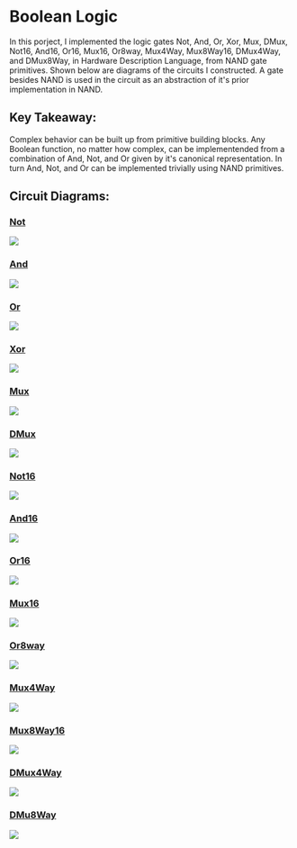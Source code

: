 # Boolean Logic
In this porject, I implemented the logic gates Not, And, Or, Xor, Mux, DMux, Not16, And16, Or16, Mux16, Or8way, Mux4Way, Mux8Way16, DMux4Way, and DMux8Way, in 
Hardware Description Language, from NAND gate primitives. Shown below are diagrams of the circuits I constructed. A gate besides NAND is used in the circuit as an 
abstraction of it's prior implementation in NAND.

## Key Takeaway:
Complex behavior can be built up from primitive building blocks. Any Boolean function, no matter how complex, can be implementended from a combination of And, Not, 
and Or given by it's canonical representation. In turn And, Not, and Or can be implemented trivially using NAND primitives.

## Circuit Diagrams:

### [Not](https://github.com/jordanvieler/The_Elements_of_Computing_Systems/blob/main/Boolean_Logic/Not.hdl)
![](https://github.com/jordanvieler/The_Elements_of_Computing_Systems/blob/main/Boolean_Logic/Images/Not.png)
### [And](https://github.com/jordanvieler/The_Elements_of_Computing_Systems/blob/main/Boolean_Logic/And.hdl)
![](https://github.com/jordanvieler/The_Elements_of_Computing_Systems/blob/main/Boolean_Logic/Images/And.png)
### [Or](https://github.com/jordanvieler/The_Elements_of_Computing_Systems/blob/main/Boolean_Logic/Or.hdl)
![](https://github.com/jordanvieler/The_Elements_of_Computing_Systems/blob/main/Boolean_Logic/Images/Or.png)
### [Xor](https://github.com/jordanvieler/The_Elements_of_Computing_Systems/blob/main/Boolean_Logic/Xor.hdl)
![](https://github.com/jordanvieler/The_Elements_of_Computing_Systems/blob/main/Boolean_Logic/Images/Xor.png)
### [Mux](https://github.com/jordanvieler/The_Elements_of_Computing_Systems/blob/main/Boolean_Logic/Mux.hdl)
![](https://github.com/jordanvieler/The_Elements_of_Computing_Systems/blob/main/Boolean_Logic/Images/Mux.png)
### [DMux](https://github.com/jordanvieler/The_Elements_of_Computing_Systems/blob/main/Boolean_Logic/DMux.hdl)
![](https://github.com/jordanvieler/The_Elements_of_Computing_Systems/blob/main/Boolean_Logic/Images/DMux.png)
### [Not16](https://github.com/jordanvieler/The_Elements_of_Computing_Systems/blob/main/Boolean_Logic/Not16.hdl)
![](https://github.com/jordanvieler/The_Elements_of_Computing_Systems/blob/main/Boolean_Logic/Images/Not16.png)
### [And16](https://github.com/jordanvieler/The_Elements_of_Computing_Systems/blob/main/Boolean_Logic/And16.hdl)
![](https://github.com/jordanvieler/The_Elements_of_Computing_Systems/blob/main/Boolean_Logic/Images/And16.png)
### [Or16](https://github.com/jordanvieler/The_Elements_of_Computing_Systems/blob/main/Boolean_Logic/Or16.hdl)
![](https://github.com/jordanvieler/The_Elements_of_Computing_Systems/blob/main/Boolean_Logic/Images/Or16.png)
### [Mux16](https://github.com/jordanvieler/The_Elements_of_Computing_Systems/blob/main/Boolean_Logic/Mux16.hdl)
![](https://github.com/jordanvieler/The_Elements_of_Computing_Systems/blob/main/Boolean_Logic/Images/Mux16.png)
### [Or8way](https://github.com/jordanvieler/The_Elements_of_Computing_Systems/blob/main/Boolean_Logic/Or8Way.hdl)
![](https://github.com/jordanvieler/The_Elements_of_Computing_Systems/blob/main/Boolean_Logic/Images/Or8Way.png)
### [Mux4Way](https://github.com/jordanvieler/The_Elements_of_Computing_Systems/blob/main/Boolean_Logic/Mux4Way.hdl)
![](https://github.com/jordanvieler/The_Elements_of_Computing_Systems/blob/main/Boolean_Logic/Images/Not.Mux4Way)
### [Mux8Way16](https://github.com/jordanvieler/The_Elements_of_Computing_Systems/blob/main/Boolean_Logic/Mux8Way.hdl)
![](https://github.com/jordanvieler/The_Elements_of_Computing_Systems/blob/main/Boolean_Logic/Images/Mux8Way.png)
### [DMux4Way](https://github.com/jordanvieler/The_Elements_of_Computing_Systems/blob/main/Boolean_Logic/DMux4Way.hdl)
![](https://github.com/jordanvieler/The_Elements_of_Computing_Systems/blob/main/Boolean_Logic/Images/DMux4Way.png)
### [DMu8Way](https://github.com/jordanvieler/The_Elements_of_Computing_Systems/blob/main/Boolean_Logic/DMux8Way.hdl)
![](https://github.com/jordanvieler/The_Elements_of_Computing_Systems/blob/main/Boolean_Logic/Images/DMux8Way.png)
